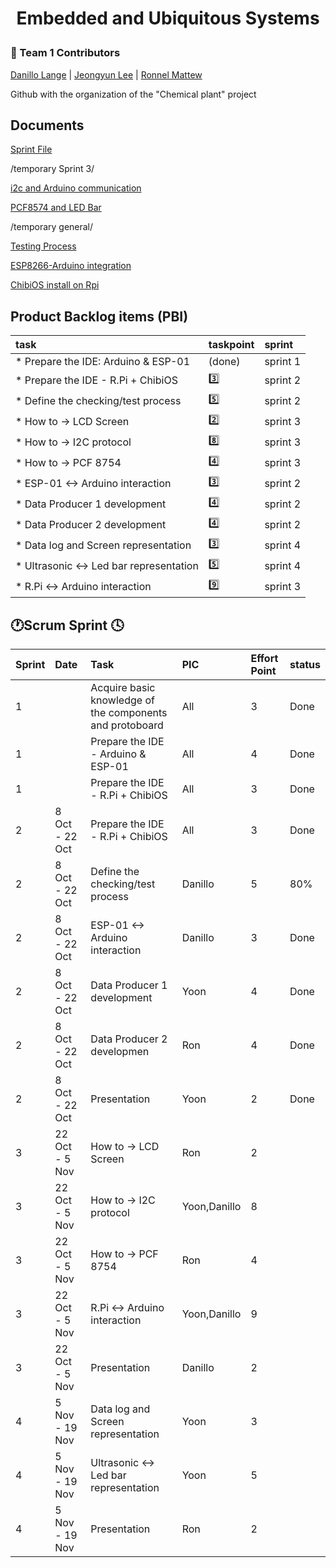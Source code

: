 <h1 align="center">
  Embedded and Ubiquitous Systems<p>
  
</h1>

### :rainbow: Team 1  Contributors

[Danillo Lange](https://github.com/roxdan) | 
[Jeongyun Lee](https://github.com/jy-977) |
[Ronnel Mattew](https://github.com/ron7858)


Github with the organization of the "Chemical plant" project

## Documents 

[Sprint File](https://docs.google.com/document/d/1rrLxV1HHQKkPS1GahDljoiVwTyRA5hlOZwtc_QeCPBc/edit?usp=sharing) 

/temporary Sprint 3/

[i2c and Arduino communication](https://docs.google.com/document/d/1OWQSHJBVmmNQFRa5eNo5aNUqJwkiWuYWsd_G0PcyDhE/edit?usp=sharing)

[PCF8574 and LED Bar](https://docs.google.com/document/d/1LCrhmlTKgsQr8d80sX3SbROvVHQKC2P69JgIS8bYt_M/edit?usp=sharing)

/temporary general/

[Testing Process](https://docs.google.com/document/d/1rYng7ZAfKkQWMzzW2gNpg0PrSBuMqa_gaKj0070n3JU/edit?usp=sharing)

[ESP8266-Arduino integration](https://docs.google.com/document/d/145nEAQ6OzmFDgDNN_ZL_prDqMBe_FcL9k26iuRbqJek/edit?usp=sharing)

[ChibiOS install on Rpi](https://docs.google.com/document/d/1t2zI_peuLUqvjJOmvgAMOCs7tIHZ4wu32vLLRlZHSHE/edit?usp=sharing)

## Product Backlog items (PBI)

|task                                 |taskpoint| sprint   |
|:------------------------------------|:--------|:--------|
|* Prepare the IDE: Arduino & ESP-01  |(done)   | sprint 1|
|* Prepare the IDE - R.Pi + ChibiOS   |:three:  | sprint 2|
|* Define the checking/test process   |:five:   | sprint 2|
|* How to -> LCD Screen               |:two:    | sprint 3|
|* How to -> I2C protocol             |:eight:  | sprint 3|
|* How to -> PCF 8754                 |:four:   | sprint 3|
|* ESP-01 <-> Arduino interaction     |:three:  | sprint 2|
|* Data Producer 1 development        |:four:   | sprint 2|
|* Data Producer 2 development        |:four:   | sprint 2|
|* Data log and Screen representation |:three:  | sprint 4|
|* Ultrasonic <-> Led bar representation |:five:| sprint 4|
|* R.Pi <-> Arduino interaction       |:nine:   | sprint 3|

## :clock1:Scrum Sprint :clock4:

| Sprint  | Date           |Task                                     | PIC     | Effort Point | status   |
|:--------|:---------------|:----------------------------------------|:--------|:-------------|----------|
| 1       |                | Acquire basic knowledge of the components and protoboard   | All     | 3            | Done     |
| 1       |                | Prepare the IDE - Arduino & ESP-01      | All     | 4            | Done      |
| 1       |                | Prepare the IDE - R.Pi + ChibiOS        | All     | 3            | Done      |
| 2       |8 Oct - 22 Oct  | Prepare the IDE - R.Pi + ChibiOS        | All     | 3            | Done      |
| 2       |8 Oct - 22 Oct  | Define the checking/test process        | Danillo | 5            | 80%       |
| 2       |8 Oct - 22 Oct  | ESP-01 <-> Arduino interaction          | Danillo | 3            | Done      |
| 2       |8 Oct - 22 Oct  | Data Producer 1 development             | Yoon    | 4            | Done      |
| 2       |8 Oct - 22 Oct  | Data Producer 2 developmen              | Ron     | 4            | Done      |
| 2       |8 Oct - 22 Oct  | Presentation                            | Yoon    | 2            | Done     |
| 3       |22 Oct - 5 Nov  | How to -> LCD Screen                    | Ron     | 2            |          |
| 3       |22 Oct - 5 Nov  | How to -> I2C protocol                  | Yoon,Danillo| 8        |          |
| 3       |22 Oct - 5 Nov  | How to -> PCF 8754                      | Ron     | 4            |          |
| 3       |22 Oct - 5 Nov  | R.Pi <-> Arduino interaction            | Yoon,Danillo| 9        |          |
| 3       |22 Oct - 5 Nov  | Presentation                            | Danillo | 2            |          |
| 4       |5 Nov - 19 Nov  | Data log and Screen representation      | Yoon    | 3            |          |
| 4       |5 Nov - 19 Nov  | Ultrasonic <-> Led bar representation   | Yoon    | 5            |          |
| 4       |5 Nov - 19 Nov  | Presentation                            | Ron     | 2            |          |



